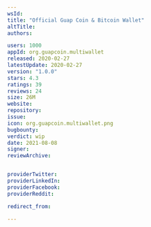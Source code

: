 ```yaml
---
wsId: 
title: "Official Guap Coin & Bitcoin Wallet"
altTitle: 
authors:

users: 1000
appId: org.guapcoin.multiwallet
released: 2020-02-27
latestUpdate: 2020-02-27
version: "1.0.0"
stars: 4.3
ratings: 39
reviews: 24
size: 26M
website: 
repository: 
issue: 
icon: org.guapcoin.multiwallet.png
bugbounty: 
verdict: wip
date: 2021-08-08
signer: 
reviewArchive:


providerTwitter: 
providerLinkedIn: 
providerFacebook: 
providerReddit: 

redirect_from:

---
```



